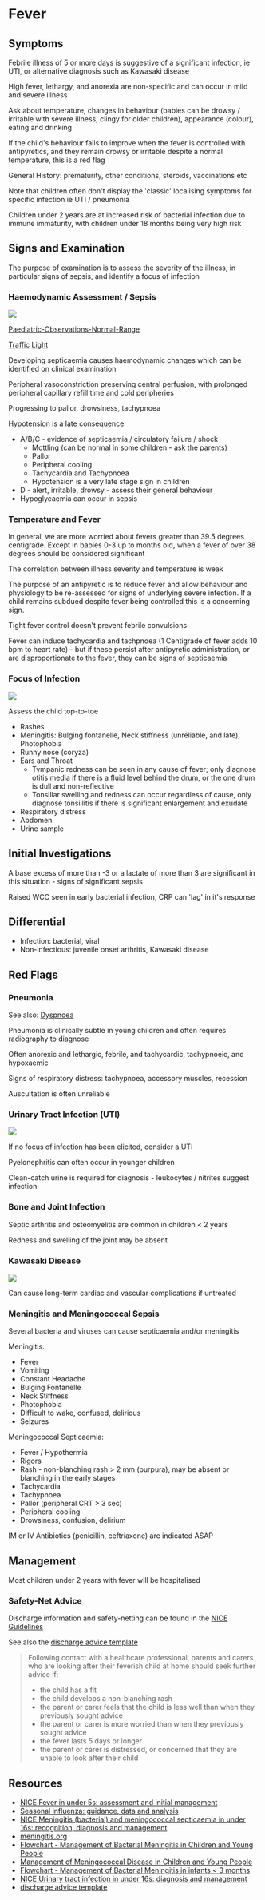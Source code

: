 # Fever
## Symptoms
Febrile illness of 5 or more days is suggestive of a significant infection, ie UTI, or alternative diagnosis such as Kawasaki disease

High fever, lethargy, and anorexia are non-specific and can occur in mild and severe illness

Ask about temperature, changes in behaviour (babies can be drowsy / irritable with severe illness, clingy for older children), appearance (colour), eating and drinking

If the child's behaviour fails to improve when the fever is controlled with antipyretics, and they remain drowsy or irritable despite a normal temperature, this is a red flag

General History: prematurity, other conditions, steroids, vaccinations etc

Note that children often don't display the 'classic' localising symptoms for specific infection ie UTI / pneumonia

Children under 2 years are at increased risk of bacterial infection due to immune immaturity, with children under 18 months being very high risk

## Signs and Examination
The purpose of examination is to assess the severity of the illness, in particular signs of sepsis, and identify a focus of infection

### Haemodynamic Assessment / Sepsis
![](./attachments/abc-toolkit.png)

[Paediatric-Observations-Normal-Range](Paediatrics/Paediatric-Observations-Normal-Range.md)

[Traffic Light](Paediatrics/Traffic%20Light.md)

Developing septicaemia causes haemodynamic changes which can be identified on clinical examination

Peripheral vasoconstriction preserving central perfusion, with prolonged peripheral capillary refill time and cold peripheries

Progressing to pallor, drowsiness, tachypnoea

Hypotension is a late consequence

- A/B/C - evidence of septicaemia / circulatory failure / shock
  - Mottling (can be normal in some children - ask the parents)
  - Pallor
  - Peripheral cooling
  - Tachycardia and Tachypnoea
  - Hypotension is a very late stage sign in children
- D - alert, irritable, drowsy - assess their general behaviour
- Hypoglycaemia can occur in sepsis

### Temperature and Fever

In general, we are more worried about fevers greater than 39.5 degrees centigrade. Except in babies 0-3 up to months old, when a fever of over 38 degrees should be considered significant

The correlation between illness severity and temperature is weak

The purpose of an antipyretic is to reduce fever and allow behaviour and physiology to be re-assessed for signs of underlying severe infection. If a child remains subdued despite fever being controlled this is a concerning sign.

Tight fever control doesn't prevent febrile convulsions

Fever can induce tachycardia and tachpnoea (1 Centigrade of fever adds 10 bpm to heart rate) - but if these persist after antipyretic administration, or are disproportionate to the fever, they can be signs of septicaemia

### Focus of Infection

![](./attachments/focus-of-infection.png)

Assess the child top-to-toe

- Rashes
- Meningitis: Bulging fontanelle, Neck stiffness (unreliable, and late), Photophobia
- Runny nose (coryza)
- Ears and Throat
  - Tympanic redness can be seen in any cause of fever; only diagnose otitis media if there is a fluid level behind the drum, or the one drum is dull and non-reflective
  - Tonsillar swelling and redness can occur regardless of cause, only diagnose tonsillitis if there is significant enlargement and exudate
- Respiratory distress
- Abdomen
- Urine sample


## Initial Investigations
A base excess of more than -3 or a lactate of more than 3 are significant in this situation - signs of significant sepsis

Raised WCC seen in early bacterial infection, CRP can 'lag' in it's response

## Differential
- Infection: bacterial, viral
- Non-infectious: juvenile onset arthritis, Kawasaki disease

## Red Flags
### Pneumonia
See also: [Dyspnoea](Paediatrics/STSC/Dyspnoea.md)

Pneumonia is clinically subtle in young children and often requires radiography to diagnose

Often anorexic and lethargic, febrile, and tachycardic, tachypnoeic, and hypoxaemic

Signs of respiratory distress: tachypnoea, accessory muscles, recession

Auscultation is often unreliable

### Urinary Tract Infection (UTI)

![](./attachments/uti-guideline-2.png)

If no focus of infection has been elicited, consider a UTI

Pyelonephritis can often occur in younger children

Clean-catch urine is required for diagnosis - leukocytes / nitrites suggest infection

### Bone and Joint Infection

Septic arthritis and osteomyelitis are common in children < 2 years

Redness and swelling of the joint may be absent

### Kawasaki Disease

![](./attachments/kawasaki.png)

Can cause long-term cardiac and vascular complications if untreated

### Meningitis and Meningococcal Sepsis

Several bacteria and viruses can cause septicaemia and/or meningitis

Meningitis:
- Fever
- Vomiting
- Constant Headache
- Bulging Fontanelle
- Neck Stiffness 
- Photophobia
- Difficult to wake, confused, delirious
- Seizures

Meningococcal Septicaemia:
- Fever / Hypothermia
- Rigors
- Rash - non-blanching rash > 2 mm (purpura), may be absent or blanching in the early stages
- Tachycardia
- Tachypnoea
- Pallor (peripheral CRT > 3 sec)
- Peripheral cooling
- Drowsiness, confusion, delirium


IM or IV Antibiotics (penicillin, ceftriaxone) are indicated ASAP

## Management
Most children under 2 years with fever will be hospitalised



### Safety-Net Advice
Discharge information and safety-netting can be found in the [NICE Guidelines](https://www.nice.org.uk/guidance/ng143/chapter/Recommendations#advice-for-home-care)

See also the [discharge advice template](./attachments/discharge-advice-template-msword-6963838237.doc )

> Following contact with a healthcare professional, parents and carers who are looking after their feverish child at home should seek further advice if:
> 
> -   the child has a fit    
> -   the child develops a non-blanching rash
> -   the parent or carer feels that the child is less well than when they previously sought advice
> -   the parent or carer is more worried than when they previously sought advice
> -   the fever lasts 5 days or longer
> -   the parent or carer is distressed, or concerned that they are unable to look after their child

## Resources

- [NICE Fever in under 5s: assessment and initial management](./attachments/NICE-fever-under-5.pdf)
- [Seasonal influenza: guidance, data and analysis](https://www.gov.uk/government/collections/seasonal-influenza-guidance-data-and-analysis)
- [NICE Meningitis (bacterial) and meningococcal septicaemia in under 16s: recognition, diagnosis and management](./attachments/nice-meningitis.pdf)
- [meningitis.org](https://www.meningitis.org/)
- [Flowchart - Management of Bacterial Meningitis in Children and Young People](./attachments/management-bacterial-meningitis-children.pdf)
- [Management of Meningococcal Disease in Children and Young People](./attachments/management-meningococcal-disease-children.pdf)
- [Flowchart - Management of Bacterial Meningitis in infants < 3 months](./attachments/management-bacterial-meningitis-infants.pdf)
- [NICE Urinary tract infection in under 16s: diagnosis and management](./attachments/child-UTI-nice.pdf)
- [discharge advice template](./attachments/discharge-advice-template-msword-6963838237.doc)